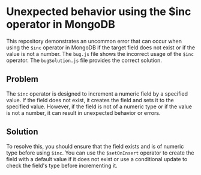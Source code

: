 # Unexpected behavior using the $inc operator in MongoDB
This repository demonstrates an uncommon error that can occur when using the `$inc` operator in MongoDB if the target field does not exist or if the value is not a number.
The `bug.js` file shows the incorrect usage of the `$inc` operator.  The `bugSolution.js` file provides the correct solution.
## Problem
The `$inc` operator is designed to increment a numeric field by a specified value. If the field does not exist, it creates the field and sets it to the specified value. However, if the field is not of a numeric type or if the value is not a number, it can result in unexpected behavior or errors.
## Solution
To resolve this, you should ensure that the field exists and is of numeric type before using `$inc`.  You can use the `$setOnInsert` operator to create the field with a default value if it does not exist or use a conditional update to check the field's type before incrementing it.
